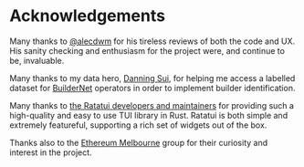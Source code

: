 # Acknowledgements #

Many thanks to [@alecdwm](https://github.com/alecdwm) for his tireless reviews of both the code and UX. His sanity checking and enthusiasm for the project were, and continue to be, invaluable.

Many thanks to my data hero, [Danning Sui](https://x.com/sui414), for helping me access a labelled dataset for [BuilderNet](https://buildernet.org) operators in order to implement builder identification. 

Many thanks to [the Ratatui developers and maintainers](https://github.com/ratatui/ratatui/blob/main/MAINTAINERS.md) for providing such a high-quality and easy to use TUI library in Rust. Ratatui is both simple and extremely featureful, supporting a rich set of widgets out of the box.

Thanks also to the [Ethereum Melbourne](https://ethmelbourne.co) group for their curiosity and interest in the project.

